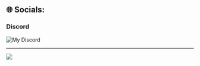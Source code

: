 ## 🌐 Socials:
### Discord

![My Discord](https://discord-readme-badge.vercel.app/api?id=492049863031259136)

---
![](https://komarev.com/ghpvc/?username=Ritualiste&color=blueviolet)

<!-- Proudly created with GPRM ( https://gprm.itsvg.in ) -->
